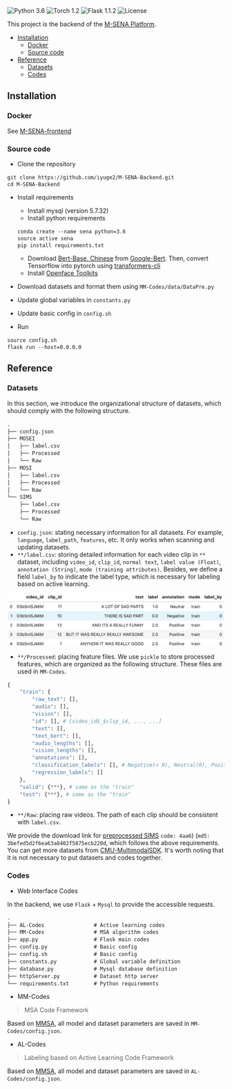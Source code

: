 ![Python 3.6](https://img.shields.io/badge/python-3.6-green.svg)
![Torch 1.2](https://img.shields.io/badge/torch-1.2-green.svg)
![Flask 1.1.2](https://img.shields.io/badge/flask-1.1.2-green.svg)
![License](https://img.shields.io/badge/license-GPLv3-blue.svg)

This project is the backend of the [M-SENA Platform](https://github.com/thuiar/M-SENA/).

- [Installation](#installation)
  - [Docker](#docker)
  - [Source code](#source-code)
- [Reference](#reference)
  - [Datasets](#datasets)
  - [Codes](#codes)

## Installation

### Docker

See [M-SENA-frontend](https://github.com/FlameSky-S/M-SENA-frontend#docker)

### Source code

- Clone the repository

```shell
git clone https://github.com/iyuge2/M-SENA-Backend.git
cd M-SENA-Backend
```

- Install requirements
  -  Install mysql (version 5.7.32)
  -  Install python requirements
    ```
    conda create --name sena python=3.6
    source active sena
    pip install requirements.txt
    ```
  - Download [Bert-Base, Chinese](https://storage.googleapis.com/bert_models/2018_11_03/chinese_L-12_H-768_A-12.zip) from [Google-Bert](https://github.com/google-research/bert). Then, convert Tensorflow into pytorch using [transformers-cli](https://huggingface.co/transformers/converting_tensorflow_models.html)  
  - Install [Openface Toolkits](https://github.com/TadasBaltrusaitis/OpenFace/wiki)

- Download datasets and format them using `MM-Codes/data/DataPre.py`
- Update global variables in `constants.py`
- Update basic config in `config.sh`
- Run

```
source config.sh
flask run --host=0.0.0.0
```

## Reference

### Datasets

In this section, we introduce the organizational structure of datasets, which should comply with the following structure.

```txt
.
├── config.json
├── MOSEI
│   ├── label.csv
│   ├── Processed
│   └── Raw
├── MOSI
│   ├── label.csv
│   ├── Processed
│   └── Raw
└── SIMS
    ├── label.csv
    ├── Processed
    └── Raw
```

- `config.json`: stating necessary information for all datasets. For example, `language`, `label_path`, `features`, etc. It only works when scanning and updating datasets.
- `**/label.csv`: storing detailed information for each video clip in `**` dataset, including `video_id`, `clip_id`, `normal text`, `label value (Float)`, `annotation (String)`, `mode (training attributes)`. Besides, we define a field `label_by` to indicate the label type, which is necessary for labeling based on active learning.

![dataset-Label](assets/dataset-label.png)

- `**/Processed`: placing feature files. We use `pickle` to store processed features, which are organized as the following structure. These files are used in `MM-Codes`.

```python
{
    "train": {
        "raw_text": [],
        "audio": [],
        "vision": [],
        "id": [], # [video_id$_$clip_id, ..., ...]
        "text": [],
        "text_bert": [],
        "audio_lengths": [],
        "vision_lengths": [],
        "annotations": [],
        "classification_labels": [], # Negative(< 0), Neutral(0), Positive(> 0)
        "regression_labels": []
    },
    "valid": {***}, # same as the "train"
    "test": {***}, # same as the "train"
}
```

- `**/Raw`: placing raw videos. The path of each clip should be consistent with `label.csv`.
  
We provide the download link for [preprocessed SIMS](https://pan.baidu.com/s/13Ax18SWnHRWCUJB2i8NsVw) `code: 4aa6`) (`md5: 3befed5d2f6ea63a8402f5875ecb220d`, which follows the above requirements. You can get more datasets from [CMU-MultimodalSDK](http://immortal.multicomp.cs.cmu.edu/raw_datasets/processed_data/). It's worth noting that it is not necessary to put datasets and codes together.

### Codes

- Web Interface Codes

In the backend, we use `Flask` + `Mysql` to provide the accessible requests.

```txt
.
├── AL-Codes                # Active learning codes
├── MM-Codes                # MSA algorithm codes
├── app.py                  # Flask main codes
├── config.py               # Basic config
├── config.sh               # Basic config
├── constants.py            # Global variable definition
├── database.py             # Mysql database definition
├── httpServer.py           # Dataset http server
└── requirements.txt        # Python requirements
```

- MM-Codes

> MSA Code Framework

Based on [MMSA](https://github.com/thuiar/MMSA), all model and dataset parameters are saved in `MM-Codes/config.json`.

- AL-Codes

> Labeling based  on Active Learning Code Framework

Based on [MMSA](https://github.com/thuiar/MMSA), all model and dataset parameters are saved in `AL-Codes/config.json`.

